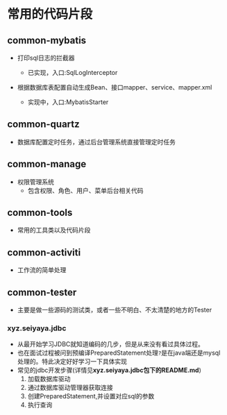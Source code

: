 # 常用的代码片段


## common-mybatis
+ 打印sql日志的拦截器
    - 已实现，入口:SqlLogInterceptor
    
+ 根据数据库表配置自动生成Bean、接口mapper、service、mapper.xml
    - 实现中，入口:MybatisStarter

## common-quartz
+ 数据库配置定时任务，通过后台管理系统直接管理定时任务

## common-manage
+ 权限管理系统
    - 包含权限、角色、用户、菜单后台相关代码

## common-tools
+ 常用的工具类以及代码片段

## common-activiti
+ 工作流的简单处理

## common-tester
+ 主要是做一些源码的测试类，或者一些不明白、不太清楚的地方的Tester

### xyz.seiyaya.jdbc
+ 从最开始学习JDBC就知道编码的几步，但是从来没有看过具体过程。
+ 也在面试过程被问到预编译PreparedStatement处理`?`是在java端还是mysql处理的。特此决定好好学习一下具体实现
+ 常见的jdbc开发步骤(详情见**xyz.seiyaya.jdbc包下的README.md**)
    1. 加载数据库驱动
    2. 通过数据库驱动管理器获取连接
    3. 创建PreparedStatement,并设置对应sql的参数
    4. 执行查询